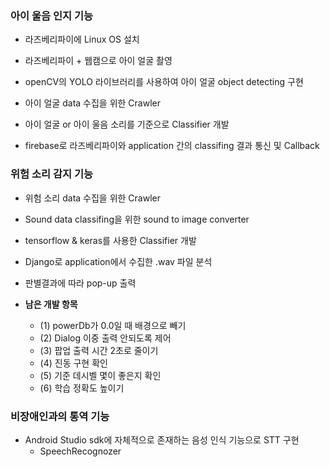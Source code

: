 ### 아이 울음 인지 기능
* 라즈베리파이에 Linux OS 설치

* 라즈베리파이 + 웹캠으로 아이 얼굴 촬영

* openCV의 YOLO 라이브러리를 사용하여 아이 얼굴 object detecting 구현

* 아이 얼굴 data 수집을 위한 Crawler

* 아이 얼굴 or 아이 울음 소리를 기준으로 Classifier 개발

* firebase로 라즈베리파이와 application 간의 classifing 결과 통신 및 Callback

### 위험 소리 감지 기능
* 위험 소리 data 수집을 위한 Crawler

* Sound data classifing을 위한 sound to image converter

* tensorflow & keras를 사용한 Classifier 개발

* Django로 application에서 수집한 .wav 파일 분석

* 판별결과에 따라 pop-up 출력

* <b> 남은 개발 항목 </b>
  + (1) powerDb가 0.0일 때 배경으로 빼기
  + (2) Dialog 이중 출력 안되도록 제어
  + (3) 팝업 출력 시간 2초로 줄이기
  + (4) 진동 구현 확인
  + (5) 기준 데시벨 몇이 좋은지 확인
  + (6) 학습 정확도 높이기

### 비장애인과의 통역 기능
* Android Studio sdk에 자체적으로 존재하는 음성 인식 기능으로 STT 구현
  + SpeechRecognozer
